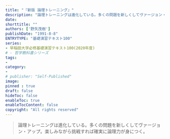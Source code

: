 ```yaml
---
title: "『新版 論理トレーニング』"
description: "論理トレーニングは進化している。多くの問題を新しくしてヴァージョン・アップ。楽しみながら挑戦すれば確実に論理力が身につく。"
date: 
shorttitle: ""
authors: ['野矢茂樹']
publishDate: "1991-8-8"
ENTRYTYPE: "基礎演習テキスト100"
series:
- 早稲田大学必修基礎演習テキスト100(2020年度)
# - 哲学教科書シリーズ
tags: 
- 
category: 
- 
# publisher: "Self-Published"
image: 
pinned : true
draft: false
hideToc: false
enableToc: true
enableTocContent: false
copyright: "All rights reserved"
---
```


>論理トレーニングは進化している。多くの問題を新しくしてヴァージョン・アップ。楽しみながら挑戦すれば確実に論理力が身につく。
